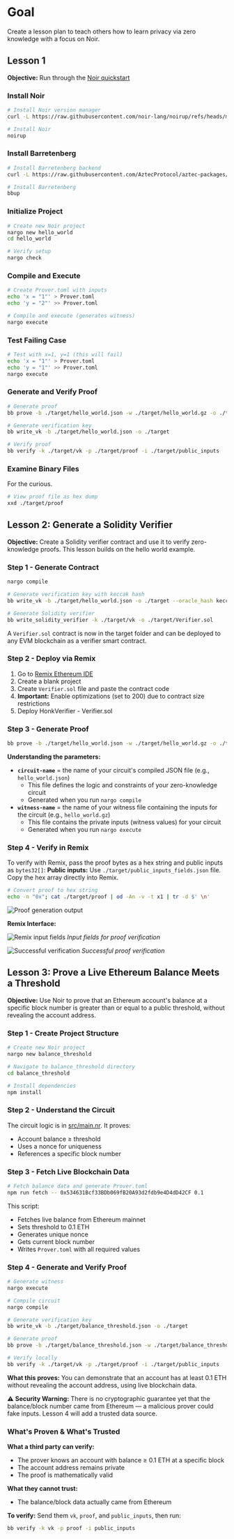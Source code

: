 # Goal

Create a lesson plan to teach others how to learn privacy via zero knowledge with a focus on Noir.

## Lesson 1

**Objective:** Run through the [Noir quickstart](https://noir-lang.org/docs/getting_started/quick_start)

### Install Noir

```bash
# Install Noir version manager
curl -L https://raw.githubusercontent.com/noir-lang/noirup/refs/heads/main/install | bash

# Install Noir
noirup
```

### Install Barretenberg

```bash
# Install Barretenberg backend
curl -L https://raw.githubusercontent.com/AztecProtocol/aztec-packages/refs/heads/master/barretenberg/bbup/install | bash

# Install Barretenberg
bbup
```

### Initialize Project

```bash
# Create new Noir project
nargo new hello_world
cd hello_world

# Verify setup
nargo check
```

### Compile and Execute

```bash
# Create Prover.toml with inputs
echo 'x = "1"' > Prover.toml
echo 'y = "2"' >> Prover.toml

# Compile and execute (generates witness)
nargo execute
```

### Test Failing Case

```bash
# Test with x=1, y=1 (this will fail)
echo 'x = "1"' > Prover.toml
echo 'y = "1"' >> Prover.toml
nargo execute
```

### Generate and Verify Proof

```bash
# Generate proof
bb prove -b ./target/hello_world.json -w ./target/hello_world.gz -o ./target

# Generate verification key
bb write_vk -b ./target/hello_world.json -o ./target

# Verify proof
bb verify -k ./target/vk -p ./target/proof -i ./target/public_inputs
```

### Examine Binary Files

For the curious.

```bash
# View proof file as hex dump
xxd ./target/proof
```

## Lesson 2: Generate a Solidity Verifier

**Objective:** Create a Solidity verifier contract and use it to verify zero-knowledge proofs. This lesson builds on the hello world example.

### Step 1 - Generate Contract

```bash
nargo compile

# Generate verification key with keccak hash
bb write_vk -b ./target/hello_world.json -o ./target --oracle_hash keccak

# Generate Solidity verifier
bb write_solidity_verifier -k ./target/vk -o ./target/Verifier.sol
```

A `Verifier.sol` contract is now in the target folder and can be deployed to any EVM blockchain as a verifier smart contract.

### Step 2 - Deploy via Remix

1. Go to [Remix Ethereum IDE](https://remix.ethereum.org/)
2. Create a blank project
3. Create `Verifier.sol` file and paste the contract code
4. **Important:** Enable optimizations (set to 200) due to contract size restrictions
5. Deploy HonkVerifier - Verifier.sol

### Step 3 - Generate Proof

```bash
bb prove -b ./target/hello_world.json -w ./target/hello_world.gz -o ./target --oracle_hash keccak --output_format bytes_and_fields
```

**Understanding the parameters:**

- **`circuit-name`** = the name of your circuit's compiled JSON file (e.g., `hello_world.json`)
  - This file defines the logic and constraints of your zero-knowledge circuit
  - Generated when you run `nargo compile`
- **`witness-name`** = the name of your witness file containing the inputs for the circuit (e.g., `hello_world.gz`)
  - This file contains the private inputs (witness values) for your circuit
  - Generated when you run `nargo execute`

### Step 4 - Verify in Remix

To verify with Remix, pass the proof bytes as a hex string and public inputs as `bytes32[]`:
**Public inputs:** Use `./target/public_inputs_fields.json` file. Copy the hex array directly into Remix.

```bash
# Convert proof to hex string
echo -n "0x"; cat ./target/proof | od -An -v -t x1 | tr -d $' \n'
```

![Proof generation output](./hello_world/proofsample.png)

**Remix Interface:**

![Remix input fields](./hello_world/remixinput.png)
_Input fields for proof verification_

![Successful verification](./hello_world/remixoutput.png)
_Successful proof verification_

## Lesson 3: Prove a Live Ethereum Balance Meets a Threshold

**Objective:** Use Noir to prove that an Ethereum account's balance at a specific block number is greater than or equal to a public threshold, without revealing the account address.

### Step 1 - Create Project Structure

```bash
# Create new Noir project
nargo new balance_threshold

# Navigate to balance_threshold directory
cd balance_threshold

# Install dependencies
npm install
```

### Step 2 - Understand the Circuit

The circuit logic is in [src/main.nr](./balance_threshold/src/main.nr). It proves:

- Account balance ≥ threshold
- Uses a nonce for uniqueness
- References a specific block number

### Step 3 - Fetch Live Blockchain Data

```bash
# Fetch balance data and generate Prover.toml
npm run fetch -- 0x534631Bcf33BDb069fB20A93d2fdb9e4D4dD42CF 0.1
```

This script:

- Fetches live balance from Ethereum mainnet
- Sets threshold to 0.1 ETH
- Generates unique nonce
- Gets current block number
- Writes `Prover.toml` with all required values

### Step 4 - Generate and Verify Proof

```bash
# Generate witness
nargo execute

# Compile circuit
nargo compile

# Generate verification key
bb write_vk -b ./target/balance_threshold.json -o ./target

# Generate proof
bb prove -b ./target/balance_threshold.json -w ./target/balance_threshold.gz -o ./target

# Verify locally
bb verify -k ./target/vk -p ./target/proof -i ./target/public_inputs
```

**What this proves:** You can demonstrate that an account has at least 0.1 ETH without revealing the account address, using live blockchain data.

⚠️ **Security Warning:** There is no cryptographic guarantee yet that the balance/block number came from Ethereum — a malicious prover could fake inputs. Lesson 4 will add a trusted data source.

### What's Proven & What's Trusted

**What a third party can verify:**

- The prover knows an account with balance ≥ 0.1 ETH at a specific block
- The account address remains private
- The proof is mathematically valid

**What they cannot trust:**

- The balance/block data actually came from Ethereum

**To verify:** Send them `vk`, `proof`, and `public_inputs`, then run:

```bash
bb verify -k vk -p proof -i public_inputs
```
